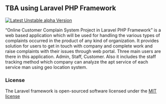 ## TBA using Laravel PHP Framework


[![Latest Unstable alpha Version](https://poser.pugx.org/laravel/framework/v/unstable.svg)](http://mainproject.manuknarayanan.in)


“Online Customer Complain System Project in Laravel PHP Framework” is a web based application which will be used for handling the various types of complaints occurred in the product of any kind of organization. It provides solution for users to get in touch with company and complete work and raise complaints with their issues through web portal. Three main users are there in this application. Admin, Staff, Customer.
Also it includes the staff tracking method which company can analyze the apt service of each service man using geo location system.

### License

The Laravel framework is open-sourced software licensed under the [MIT license](http://opensource.org/licenses/MIT)
